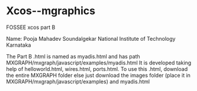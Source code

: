 # Xcos--mgraphics
FOSSEE xcos part B 

Name: Pooja Mahadev Soundalgekar
National Institute of Technology Karnataka

The Part B .html is named as myadis.html and has path MXGRAPH/mxgraph/javascript/examples/myadis.html
It is developed taking help of helloworld.html, wires.html, ports.html.
To use this .html, download the entire MXGRAPH folder else just download the images folder (place it in MXGRAPH/mxgraph/javascript/examples) and myadis.html

